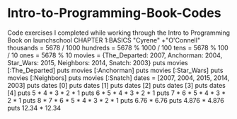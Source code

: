 # Intro-to-Programming-Book-Codes
Code exercises I completed while working through the Intro to Programming Book on launchschool 
CHAPTER 1:BASICS
"Cyrene" +"O'Connell"
thousands = 5678 / 1000
hundreds = 5678 % 1000 / 100
tens = 5678 % 100 / 10
ones = 5678 % 10
movies = {The_Departed: 2007,
          Anchorman: 2004,
          Star_Wars: 2015,
          Neighbors: 2014,
          Snatch: 2003}
puts movies [:The_Departed]
puts movies [:Anchorman]
puts movies [:Star_Wars]
puts movies [:Neighbors]
puts movies [:Snatch]
dates = [2007, 2004, 2015, 2014, 2003]
puts dates [0]
puts dates [1]
puts dates [2]
puts dates [3]
puts dates [4]
puts 5 * 4 * 3 * 2 * 1
puts 6 * 5 * 4 * 3 * 2 * 1
puts 7 * 6 * 5 * 4 * 3 * 2 * 1
puts 8 * 7 * 6 * 5 * 4 * 3 * 2 * 1
puts 6.76 * 6.76
puts 4.876 * 4.876
puts 12.34 * 12.34
